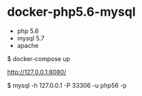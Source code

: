 # docker-php5.6-mysql

- php 5.6
- mysql 5.7
- apache

$ docker-compose up

http://127.0.0.1:8080/

$ mysql -h 127.0.0.1 -P 33306 -u php56 -p
